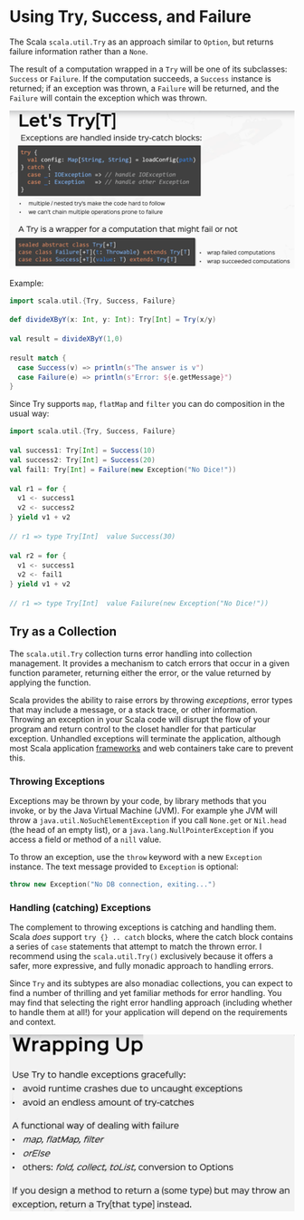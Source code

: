 # Using Try, Success, and Failure

The Scala `scala.util.Try` as an approach similar to `Option`, but returns failure information rather
than a `None`.

The result of a computation wrapped in a `Try` will be one of its subclasses: `Success` or `Failure`.
If the computation succeeds, a `Success` instance is returned; if an exception was thrown, a `Failure`
will be returned, and the `Failure` will contain the exception which was thrown.

![Try Overview](imgs/rtjvmTry1.png)


Example:

```scala
import scala.util.{Try, Success, Failure}

def divideXByY(x: Int, y: Int): Try[Int] = Try(x/y)

val result = divideXByY(1,0)

result match {
  case Success(v) => println(s"The answer is v")
  case Failure(e) => println(s"Error: ${e.getMessage}")
}
```

Since Try supports `map`, `flatMap` and `filter` you can do composition in the usual way:

```scala
import scala.util.{Try, Success, Failure}

val success1: Try[Int] = Success(10)
val success2: Try[Int] = Success(20)
val fail1: Try[Int] = Failure(new Exception("No Dice!"))

val r1 = for {
  v1 <- success1
  v2 <- success2
} yield v1 + v2

// r1 => type Try[Int]  value Success(30)

val r2 = for {
  v1 <- success1
  v2 <- fail1
} yield v1 + v2

// r1 => type Try[Int]  value Failure(new Exception("No Dice!"))
```

## Try as a Collection

The `scala.util.Try` collection turns error handling into collection management. It
provides a mechanism to catch errors that occur in a given function parameter, returning
either the error, or the value returned by applying the function.

Scala provides the ability to raise errors by throwing _exceptions_, error types that may
include a message, or a stack trace, or other information.  Throwing an exception in your
Scala code will disrupt the flow of your program and return control to the closet handler
for that particular exception.  Unhandled exceptions will terminate the application, although
most Scala application [frameworks](index.md#Frameworks) and web containers take care to prevent this.

### Throwing Exceptions
Exceptions may be thrown by your code, by library methods that you invoke, or by the Java Virtual Machine
(JVM).  For example yhe JVM will throw a `java.util.NoSuchElementException` if you call `None.get` or
`Nil.head`  (the head of an empty list), or a `java.lang.NullPointerException` if you access a field
or method of a `nill` value.

To throw an exception, use the `throw` keyword with a new `Exception` instance.  The text message provided
to `Exception` is optional:

```scala
throw new Exception("No DB connection, exiting...")
``` 

### Handling (catching) Exceptions

The complement to throwing exceptions is catching and handling them.  Scala _does_ support `try {} .. catch` blocks,
where the catch block contains a series of `case` statements that attempt to match the thrown error.  I recommend
using the `scala.util.Try()`  exclusively because it offers a safer, more expressive, and fully monadic
approach to handling errors.

Since `Try` and its subtypes are also monadiac collections, you can expect to find a number of thrilling and 
yet familiar methods for error handling.  You may find that selecting the right error handling approach (including
whether to handle them at all!) for your application will depend on the requirements and context.

![Try review](imgs/rtjvmTry2.png)
